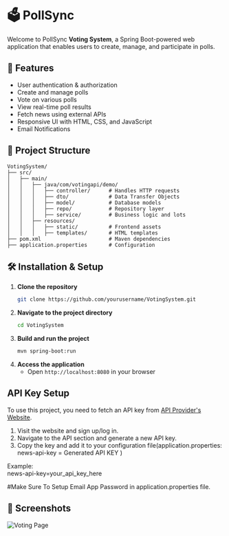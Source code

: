 # 🗳️ PollSync

Welcome to PollSync **Voting System**, a Spring Boot-powered web application that enables users to create, manage, and participate in polls.

## 🚀 Features
- User authentication & authorization
- Create and manage polls
- Vote on various polls
- View real-time poll results
- Fetch news using external APIs
- Responsive UI with HTML, CSS, and JavaScript
- Email Notifications
## 📂 Project Structure
```
VotingSystem/
├── src/
│   ├── main/
│   │   ├── java/com/votingapi/demo/
│   │   │   ├── controller/      # Handles HTTP requests
│   │   │   ├── dto/             # Data Transfer Objects
│   │   │   ├── model/           # Database models
│   │   │   ├── repo/            # Repository layer
│   │   │   ├── service/         # Business logic and lots
│   │   ├── resources/
│   │   │   ├── static/          # Frontend assets
│   │   │   ├── templates/       # HTML templates
├── pom.xml                      # Maven dependencies
├── application.properties       # Configuration
```

## 🛠️ Installation & Setup
1. **Clone the repository**
   ```sh
   git clone https://github.com/yourusername/VotingSystem.git
   ```
2. **Navigate to the project directory**
   ```sh
   cd VotingSystem
   ```
3. **Build and run the project**
   ```sh
   mvn spring-boot:run
   ```
4. **Access the application**
   - Open `http://localhost:8080` in your browser
  

## API Key Setup

To use this project, you need to fetch an API key from [API Provider's Website](https://newsapi.org/v2/).  

1. Visit the website and sign up/log in.  
2. Navigate to the API section and generate a new API key.  
3. Copy the key and add it to your configuration file(application.properties:
   news-api-key = Generated API KEY
)

Example:  
news-api-key=your_api_key_here

#Make Sure To Setup Email App Password in application.properties file.

## 📸 Screenshots
![Voting Page](src/main/resources/static/assets/images/images1.jpg)
